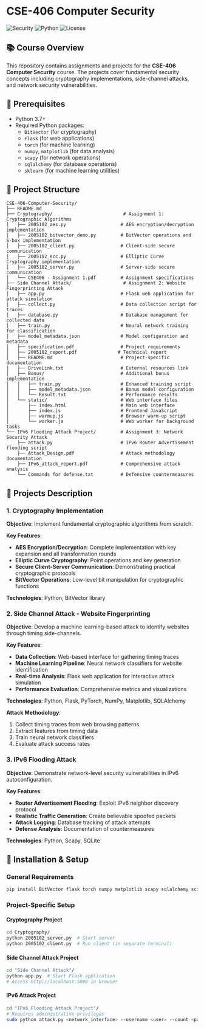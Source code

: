 # CSE-406 Computer Security

![Security](https://img.shields.io/badge/Course-CSE--406-blue)
![Python](https://img.shields.io/badge/Language-Python-green)
![License](https://img.shields.io/badge/License-Educational-yellow)

## 📚 Course Overview

This repository contains assignments and projects for the **CSE-406 Computer Security** course. The projects cover fundamental security concepts including cryptography implementations, side-channel attacks, and network security vulnerabilities.

## 🔧 Prerequisites

- Python 3.7+
- Required Python packages:
  - `BitVector` (for cryptography)
  - `Flask` (for web applications)
  - `torch` (for machine learning)
  - `numpy`, `matplotlib` (for data analysis)
  - `scapy` (for network operations)
  - `sqlalchemy` (for database operations)
  - `sklearn` (for machine learning utilities)

## 📁 Project Structure

```
CSE-406-Computer-Security/
├── README.md
├── Cryptography/                          # Assignment 1: Cryptographic Algorithms
│   ├── 2005102_aes.py                    # AES encryption/decryption implementation
│   ├── 2005102_bitvector_demo.py         # BitVector operations and S-box implementation
│   ├── 2005102_client.py                 # Client-side secure communication
│   ├── 2005102_ecc.py                    # Elliptic Curve Cryptography implementation
│   ├── 2005102_server.py                 # Server-side secure communication
│   └── CSE406 - Assignment 1.pdf         # Assignment specifications
├── Side Channel Attack/                   # Assignment 2: Website Fingerprinting Attack
│   ├── app.py                            # Flask web application for attack simulation
│   ├── collect.py                        # Data collection script for traces
│   ├── database.py                       # Database management for collected data
│   ├── train.py                          # Neural network training for classification
│   ├── model_metadata.json               # Model configuration and metadata
│   ├── specification.pdf                 # Project requirements
│   ├── 2005102_report.pdf               # Technical report
│   ├── README.md                         # Project-specific documentation
│   ├── DriveLink.txt                     # External resources link
│   ├── Bonus/                            # Additional bonus implementation
│   │   ├── train.py                      # Enhanced training script
│   │   ├── model_metadata.json           # Bonus model configuration
│   │   └── Result.txt                    # Performance results
│   └── static/                           # Web interface files
│       ├── index.html                    # Main web interface
│       ├── index.js                      # Frontend JavaScript
│       ├── warmup.js                     # Browser warm-up script
│       └── worker.js                     # Web worker for background tasks
└── IPv6 Flooding Attack Project/         # Assignment 3: Network Security Attack
    ├── attack.py                         # IPv6 Router Advertisement flooding script
    ├── Attack_Design.pdf                 # Attack methodology documentation
    ├── IPv6_attack_report.pdf            # Comprehensive attack analysis
    └── Commands for defense.txt          # Defensive countermeasures
```

## 🚀 Projects Description

### 1. Cryptography Implementation
**Objective**: Implement fundamental cryptographic algorithms from scratch.

**Key Features**:
- **AES Encryption/Decryption**: Complete implementation with key expansion and all transformation rounds
- **Elliptic Curve Cryptography**: Point operations and key generation
- **Secure Client-Server Communication**: Demonstrating practical cryptographic protocols
- **BitVector Operations**: Low-level bit manipulation for cryptographic functions

**Technologies**: Python, BitVector library

### 2. Side Channel Attack - Website Fingerprinting
**Objective**: Develop a machine learning-based attack to identify websites through timing side-channels.

**Key Features**:
- **Data Collection**: Web-based interface for gathering timing traces
- **Machine Learning Pipeline**: Neural network classifiers for website identification
- **Real-time Analysis**: Flask web application for interactive attack simulation
- **Performance Evaluation**: Comprehensive metrics and visualizations

**Technologies**: Python, Flask, PyTorch, NumPy, Matplotlib, SQLAlchemy

**Attack Methodology**:
1. Collect timing traces from web browsing patterns
2. Extract features from timing data
3. Train neural network classifiers
4. Evaluate attack success rates

### 3. IPv6 Flooding Attack
**Objective**: Demonstrate network-level security vulnerabilities in IPv6 autoconfiguration.

**Key Features**:
- **Router Advertisement Flooding**: Exploit IPv6 neighbor discovery protocol
- **Realistic Traffic Generation**: Create believable spoofed packets
- **Attack Logging**: Database tracking of attack attempts
- **Defense Analysis**: Documentation of countermeasures

**Technologies**: Python, Scapy, SQLite

## 🔧 Installation & Setup

### General Requirements
```bash
pip install BitVector flask torch numpy matplotlib scapy sqlalchemy scikit-learn
```

### Project-Specific Setup

#### Cryptography Project
```bash
cd Cryptography/
python 2005102_server.py  # Start server
python 2005102_client.py  # Run client (in separate terminal)
```

#### Side Channel Attack Project
```bash
cd "Side Channel Attack"/
python app.py  # Start Flask application
# Access http://localhost:5000 in browser
```

#### IPv6 Attack Project
```bash
cd "IPv6 Flooding Attack Project"/
# Requires administrative privileges
sudo python attack.py <network_interface> --username <user> --count <packetcount>
```